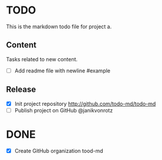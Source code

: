 # TODO

This is the markdown todo file for project a.

## Content

Tasks related to new content.

- [ ] Add readme file with newline #example

## Release

- [x] Init project repository
      http://github.com/todo-md/todo-md
- [ ] Publish project on GitHub @janikvonrotz

# DONE

- [x] Create GitHub organization tood-md